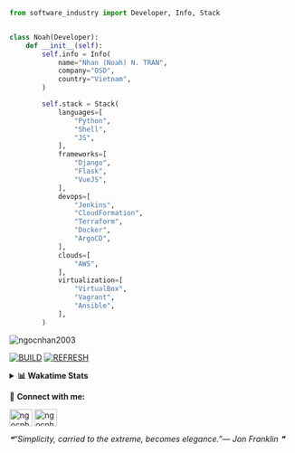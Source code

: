 ```python
from software_industry import Developer, Info, Stack


class Noah(Developer):
    def __init__(self):
        self.info = Info(
            name="Nhan (Noah) N. TRAN",
            company="OSD",
            country="Vietnam",
        )

        self.stack = Stack(
            languages=[
                "Python",
                "Shell",
                "JS",
            ],
            frameworks=[
                "Django",
                "Flask",
                "VueJS",
            ],
            devops=[
                "Jenkins",
                "CloudFormation",
                "Terraform",
                "Docker",
                "ArgoCD",
            ],
            clouds=[
                "AWS",
            ],
            virtualization=[
                "VirtualBox",
                "Vagrant",
                "Ansible",
            ],
        )
```
<img src="https://komarev.com/ghpvc/?username=ngocnhan2003&label=Profile%20views&color=0e75b6&style=flat" alt="ngocnhan2003" /> 

[![BUILD](https://github.com/ngocnhan2003/ngocnhan2003/actions/workflows/001_build.yml/badge.svg)](https://github.com/ngocnhan2003/ngocnhan2003/actions/workflows/001_build.yml)
[![REFRESH](https://github.com/ngocnhan2003/ngocnhan2003/actions/workflows/002_refresh.yml/badge.svg)](https://github.com/ngocnhan2003/ngocnhan2003/actions/workflows/002_refresh.yml)

<details> 
  <summary><b>📊 Wakatime Stats</b></summary>
  <br>
  
<!--START_SECTION:waka-->
![Code Time](http://img.shields.io/badge/Code%20Time-552%20hrs%2057%20mins-blue)

**I'm an Early 🐤** 

```text
🌞 Morning    38 commits     ████░░░░░░░░░░░░░░░░░░░░░   18.18% 
🌆 Daytime    84 commits     ██████████░░░░░░░░░░░░░░░   40.19% 
🌃 Evening    44 commits     █████░░░░░░░░░░░░░░░░░░░░   21.05% 
🌙 Night      43 commits     █████░░░░░░░░░░░░░░░░░░░░   20.57%

```
📅 **I'm Most Productive on Sunday** 

```text
Monday       29 commits     ███░░░░░░░░░░░░░░░░░░░░░░   13.88% 
Tuesday      26 commits     ███░░░░░░░░░░░░░░░░░░░░░░   12.44% 
Wednesday    22 commits     ██░░░░░░░░░░░░░░░░░░░░░░░   10.53% 
Thursday     5 commits      ░░░░░░░░░░░░░░░░░░░░░░░░░   2.39% 
Friday       4 commits      ░░░░░░░░░░░░░░░░░░░░░░░░░   1.91% 
Saturday     49 commits     █████░░░░░░░░░░░░░░░░░░░░   23.44% 
Sunday       74 commits     ████████░░░░░░░░░░░░░░░░░   35.41%

```


📊 **This Week I Spent My Time On** 

```text
⌚︎ Time Zone: Asia/Ho_Chi_Minh

💬 Programming Languages: 
Go                       12 hrs 35 mins      ████████████████░░░░░░░░░   63.62% 
Python                   4 hrs 20 mins       █████░░░░░░░░░░░░░░░░░░░░   21.94% 
SQL                      1 hr 12 mins        █░░░░░░░░░░░░░░░░░░░░░░░░   6.07% 
YAML                     1 hr 2 mins         █░░░░░░░░░░░░░░░░░░░░░░░░   5.22% 
Other                    14 mins             ░░░░░░░░░░░░░░░░░░░░░░░░░   1.18%

🔥 Editors: 
GoLand                   14 hrs 24 mins      ██████████████████░░░░░░░   72.79% 
VS Code                  5 hrs 23 mins       ██████░░░░░░░░░░░░░░░░░░░   27.21%

💻 Operating System: 
Linux                    19 hrs 47 mins      █████████████████████████   100.0%

```

**I Mostly Code in Python** 

```text
Python                   14 repos            ███████████░░░░░░░░░░░░░░   43.75% 
JavaScript               6 repos             ████░░░░░░░░░░░░░░░░░░░░░   18.75% 
TypeScript               2 repos             █░░░░░░░░░░░░░░░░░░░░░░░░   6.25% 
Kotlin                   2 repos             █░░░░░░░░░░░░░░░░░░░░░░░░   6.25% 
Vue                      2 repos             █░░░░░░░░░░░░░░░░░░░░░░░░   6.25%

```



 Last Updated on 02/10/2022 21:13:57 UTC+7
<!--END_SECTION:waka-->
</details>

🔗 **Connect with me:**

<a href="https://linkedin.com/in/ngocnhan2003" target="blank"><img align="center" src="https://raw.githubusercontent.com/rahuldkjain/github-profile-readme-generator/master/src/images/icons/Social/linked-in-alt.svg" alt="ngocnhan2003" height="30" width="40" /></a>
<a href="https://instagram.com/ngocnhan2003" target="blank"><img align="center" src="https://raw.githubusercontent.com/rahuldkjain/github-profile-readme-generator/master/src/images/icons/Social/instagram.svg" alt="ngocnhan2003" height="30" width="40" /></a>


<!--STARTS_HERE_QUOTE_README-->
<i>❝“Simplicity, carried to the extreme, becomes elegance.”— Jon Franklin   ❞</i>
<!--ENDS_HERE_QUOTE_README-->
